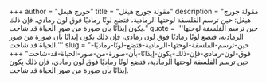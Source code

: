 +++
author = "جورج هيغل"
title = "مقولة جورج هيغل"
description = "مقولة جورج هيغل: حين ترسم الفلسفة لوحتها الرمادية، فتضع لونًا رماديًا فوق لون رمادي، فإن ذلك يكون إيذانًا بأن صورة من صور الحياة قد شاخت."
quote = '''حين ترسم الفلسفة لوحتها الرمادية، فتضع لونًا رماديًا فوق لون رمادي، فإن ذلك يكون إيذانًا بأن صورة من صور الحياة قد شاخت.''' 
slug = "حين-ترسم-الفلسفة-لوحتها-الرمادية-فتضع-لونًا-رماديًا-فوق-لون-رمادي-فإن-ذلك-يكون-إيذانًا-بأن-صورة-من-صور-الحياة-قد-شاخت"
+++
حين ترسم الفلسفة لوحتها الرمادية، فتضع لونًا رماديًا فوق لون رمادي، فإن ذلك يكون إيذانًا بأن صورة من صور الحياة قد شاخت.
